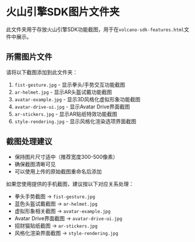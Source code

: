 # 火山引擎SDK图片文件夹

此文件夹用于存放火山引擎SDK功能截图，用于在`volcano-sdk-features.html`文件中展示。

## 所需图片文件

请将以下截图添加到此文件夹：

1. `fist-gesture.jpg` - 显示拳头/手势交互功能截图
2. `ar-helmet.jpg` - 显示AR头盔试戴功能截图
3. `avatar-example.jpg` - 显示3D风格化虚拟形象功能截图
4. `avatar-drive-ui.jpg` - 显示Avatar Drive界面截图
5. `ar-stickers.jpg` - 显示AR贴纸特效功能截图
6. `style-rendering.jpg` - 显示风格化渲染选项界面截图

## 截图处理建议

- 保持图片尺寸适中（推荐宽度300-500像素）
- 确保截图清晰可见
- 可以使用上传的原始截图重命名后添加

如果您使用提供的手机截图，建议按以下对应关系处理：

- 拳头手势截图 → `fist-gesture.jpg`
- 蓝色头盔试戴截图 → `ar-helmet.jpg`
- 虚拟形象相关截图 → `avatar-example.jpg`
- Avatar Drive界面截图 → `avatar-drive-ui.jpg`
- 招财猫贴纸截图 → `ar-stickers.jpg`
- 风格化渲染界面截图 → `style-rendering.jpg` 